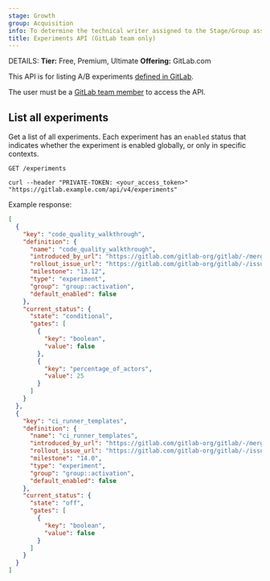 ```yaml
---
stage: Growth
group: Acquisition
info: To determine the technical writer assigned to the Stage/Group associated with this page, see https://handbook.gitlab.com/handbook/product/ux/technical-writing/#assignments
title: Experiments API (GitLab team only)
---
```


DETAILS:
**Tier:** Free, Premium, Ultimate
**Offering:** GitLab.com

This API is for listing A/B experiments [defined in GitLab](../development/experiment_guide/_index.md).

The user must be a [GitLab team member](https://gitlab.com/groups/gitlab-com/-/group_members) to access the API.

## List all experiments

Get a list of all experiments. Each experiment has an `enabled` status that indicates whether the experiment is enabled globally, or only in specific contexts.

```plaintext
GET /experiments
```

```shell
curl --header "PRIVATE-TOKEN: <your_access_token>" "https://gitlab.example.com/api/v4/experiments"
```

Example response:

```json
[
  {
    "key": "code_quality_walkthrough",
    "definition": {
      "name": "code_quality_walkthrough",
      "introduced_by_url": "https://gitlab.com/gitlab-org/gitlab/-/merge_requests/58900",
      "rollout_issue_url": "https://gitlab.com/gitlab-org/gitlab/-/issues/327229",
      "milestone": "13.12",
      "type": "experiment",
      "group": "group::activation",
      "default_enabled": false
    },
    "current_status": {
      "state": "conditional",
      "gates": [
        {
          "key": "boolean",
          "value": false
        },
        {
          "key": "percentage_of_actors",
          "value": 25
        }
      ]
    }
  },
  {
    "key": "ci_runner_templates",
    "definition": {
      "name": "ci_runner_templates",
      "introduced_by_url": "https://gitlab.com/gitlab-org/gitlab/-/merge_requests/58357",
      "rollout_issue_url": "https://gitlab.com/gitlab-org/gitlab/-/issues/326725",
      "milestone": "14.0",
      "type": "experiment",
      "group": "group::activation",
      "default_enabled": false
    },
    "current_status": {
      "state": "off",
      "gates": [
        {
          "key": "boolean",
          "value": false
        }
      ]
    }
  }
]
```
